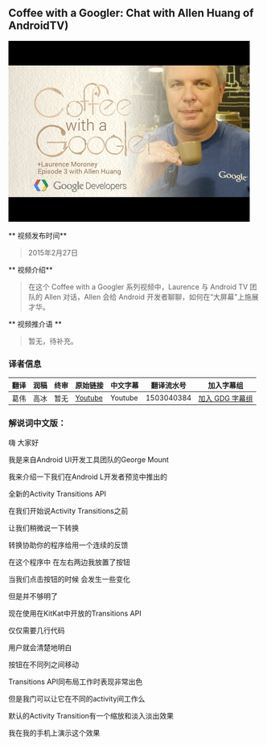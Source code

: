## Coffee with a Googler: Chat with Allen Huang of AndroidTV)

![video_screenshot](images/4hsa7uJFyx8.jpg) 

** 视频发布时间**
 
> 2015年2月27日

** 视频介绍**

>  在这个 Coffee with a Googler 系列视频中，Laurence 与 Android TV 团队的 Allen 对话，Allen 会给 Android 开发者聊聊，如何在“大屏幕”上施展才华。

** 视频推介语 **

>  暂无，待补充。

### 译者信息

| 翻译 | 润稿 | 终审 | 原始链接 | 中文字幕 |  翻译流水号  |  加入字幕组  |
| ----|----|----|----|----|----|----|
| 葛伟  | 高冰 | 暂无 | [ Youtube ]( https://www.youtube.com/watch?v=4hsa7uJFyx8 ) | Youtube | 1503040384 | [ 加入 GDG 字幕组 ]( http://www.gfansub.com/join_translator ) |

### 解说词中文版：

嗨  大家好

我是来自Android UI开发工具团队的George Mount

我来介绍一下我们在Android L开发者预览中推出的

全新的Activity Transitions API

在我们开始说Activity Transitions之前

让我们稍微说一下转换

转换协助你的程序给用一个连续的反馈

在这个程序中  在左右两边我放置了按钮

当我们点击按钮的时候 会发生一些变化

但是并不够明了

现在使用在KitKat中开放的Transitions API

仅仅需要几行代码

用户就会清楚地明白

按钮在不同列之间移动

Transitions API同布局工作时表现非常出色

但是我门可以让它在不同的activity间工作么

默认的Activity Transition有一个缩放和淡入淡出效果

我在我的手机上演示这个效果